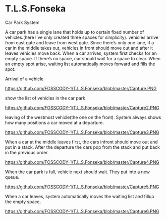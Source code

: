 # T.L.S.Fonseka
Car Park System


A car park has a single lane that holds up to certain fixed number of vehicles.(here I’ve only created three spaces for simplicity).
vehicles arrive from east gate and leave from west gate. 
Since there’s only one lane, if a car in the middle takes out, vehicles in front should move out and after it leaves vehicles move back.
When a car arrives, system first checks for an empty space.
If there’s no space, car should wait for a space to clear. 
When an empty spot arise, waiting list automatically moves forward and fills the spot.

Arrival of a vehicle

https://github.com/FOSSCODY-1/T.L.S.Fonseka/blob/master/Capture.PNG
    
show the list of vehicles in the car park

https://github.com/FOSSCODY-1/T.L.S.Fonseka/blob/master/Capture2.PNG

leaving of the westmost vehicle(the one on the front). System always shows how many positions a car moved at a departure.

https://github.com/FOSSCODY-1/T.L.S.Fonseka/blob/master/Capture3.PNG

When a car at the middle leaves first, the cars infront should move out and put in a stack. After the departure the cars pop from the stack and put back in the previous order.

https://github.com/FOSSCODY-1/T.L.S.Fonseka/blob/master/Capture4.PNG

When the car park is full, vehicle next should wait. They put into a new queue.

https://github.com/FOSSCODY-1/T.L.S.Fonseka/blob/master/Capture5.PNG

When a car leaves, system automatically moves the waiting list and fillup the empty space.

https://github.com/FOSSCODY-1/T.L.S.Fonseka/blob/master/Capture6.PNG

